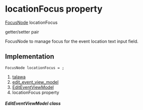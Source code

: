 
<div>

# locationFocus property

</div>


[FocusNode](https://api.flutter.dev/flutter/widgets/FocusNode-class.html)
locationFocus


getter/setter pair




FocusNode to manage focus for the event location text input field.



## Implementation

``` language-dart
FocusNode locationFocus = ;
```







1.  [talawa](../../index.md)
2.  [edit_event_view_model](../../view_model_after_auth_view_models_event_view_models_edit_event_view_model/)
3.  [EditEventViewModel](../../view_model_after_auth_view_models_event_view_models_edit_event_view_model/EditEventViewModel-class.md)
4.  locationFocus property

##### EditEventViewModel class








